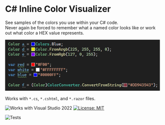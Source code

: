 # C# Inline Color Visualizer

See samples of the colors you use within your C# code.  
Never again be forced to remember what a named color looks like or work out what color a HEX value represents.

![Example](example.png)

Works with `*.cs`, `*.cshtml`, and `*.razor` files.


![Works with Visual Studio 2022](https://img.shields.io/static/v1.svg?label=VS&message=2022&color=A853C7)
[![License: MIT](https://img.shields.io/badge/License-MIT-green.svg)](LICENSE)

![Tests](https://gist.githubusercontent.com/mrlacey/c586ff0f495b4a8dd76ab0dbdf9c89e0/raw/CSInlineColorViz.badge.svg)
